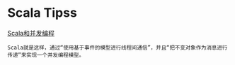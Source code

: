 # Scala Tipss
[ Scala和并发编程](http://blog.csdn.net/fancylovejava/article/details/24724395)
	
	Scala就是这样，通过“使用基于事件的模型进行线程间通信”，并且“把不变对象作为消息进行传递”来实现一个并发编程模型。